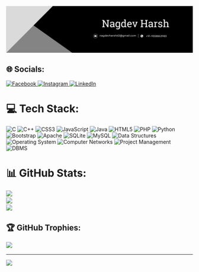 <img src="linked in baner.jpg" alt="Background Image" style="width:100; height:auto;">

<!-- Add your background image at the top -->


## 🌐 Socials:
<p align="left">
    <a href="https://facebook.com/nagdevharsh" target="_blank">
        <img src="https://img.shields.io/badge/Facebook-%231877F2.svg?style=for-the-badge&logo=Facebook&logoColor=white" alt="Facebook" />
    </a>
    <a href="https://instagram.com/harsh__95_" target="_blank">
        <img src="https://img.shields.io/badge/Instagram-%23E4405F.svg?style=for-the-badge&logo=Instagram&logoColor=white" alt="Instagram" />
    </a>
    <a href="https://linkedin.com/in/harsh-nagdev-1491a1242" target="_blank">
        <img src="https://img.shields.io/badge/LinkedIn-%230077B5.svg?style=for-the-badge&logo=linkedin&logoColor=white" alt="LinkedIn" />
    </a>
</p>

<!-- Rest of your content -->


# 💻 Tech Stack:
![C](https://img.shields.io/badge/c-%2300599C.svg?style=for-the-badge&logo=c&logoColor=white)
![C++](https://img.shields.io/badge/c++-%2300599C.svg?style=for-the-badge&logo=c%2B%2B&logoColor=white)
![CSS3](https://img.shields.io/badge/css3-%231572B6.svg?style=for-the-badge&logo=css3&logoColor=white)
![JavaScript](https://img.shields.io/badge/javascript-%23323330.svg?style=for-the-badge&logo=javascript&logoColor=%23F7DF1E)
![Java](https://img.shields.io/badge/java-%23ED8B00.svg?style=for-the-badge&logo=openjdk&logoColor=white)
![HTML5](https://img.shields.io/badge/html5-%23E34F26.svg?style=for-the-badge&logo=html5&logoColor=white)
![PHP](https://img.shields.io/badge/php-%23777BB4.svg?style=for-the-badge&logo=php&logoColor=white)
![Python](https://img.shields.io/badge/python-3670A0?style=for-the-badge&logo=python&logoColor=ffdd54)
![Bootstrap](https://img.shields.io/badge/bootstrap-%238511FA.svg?style=for-the-badge&logo=bootstrap&logoColor=white)
![Apache](https://img.shields.io/badge/apache-%23D42029.svg?style=for-the-badge&logo=apache&logoColor=white)
![SQLite](https://img.shields.io/badge/sqlite-%2307405e.svg?style=for-the-badge&logo=sqlite&logoColor=white)
![MySQL](https://img.shields.io/badge/mysql-4479A1.svg?style=for-the-badge&logo=mysql&logoColor=white)
![Data Structures](https://img.shields.io/badge/Data%20Structures-007ACC.svg?style=for-the-badge&logo=data&logoColor=white)
![Operating System](https://img.shields.io/badge/Operating%20System-0078D6.svg?style=for-the-badge&logo=windows&logoColor=white)
![Computer Networks](https://img.shields.io/badge/Computer%20Networks-FF6F00.svg?style=for-the-badge&logo=cisco&logoColor=white)
![Project Management](https://img.shields.io/badge/Project%20Management-007ACC.svg?style=for-the-badge&logo=project-management&logoColor=white)
![DBMS](https://img.shields.io/badge/DBMS-336791.svg?style=for-the-badge&logo=database&logoColor=white)


# 📊 GitHub Stats:
![](https://github-readme-stats.vercel.app/api?username=Nharsh07&theme=dark&hide_border=false&include_all_commits=false&count_private=false)<br/>
![](https://github-readme-streak-stats.herokuapp.com/?user=Nharsh07&theme=dark&hide_border=false)<br/>
![](https://github-readme-stats.vercel.app/api/top-langs/?username=Nharsh07&theme=dark&hide_border=false&include_all_commits=false&count_private=false&layout=compact)

## 🏆 GitHub Trophies:
![](https://github-profile-trophy.vercel.app/?username=Nharsh07&theme=radical&no-frame=false&no-bg=true&margin-w=4)

---

[![](https://visitcount.itsvg.in/api?id=Nharsh07&icon=0&color=0)](https://visitcount.itsvg.in)

<!-- Proudly created with GPRM ( https://gprm.itsvg.in ) -->
